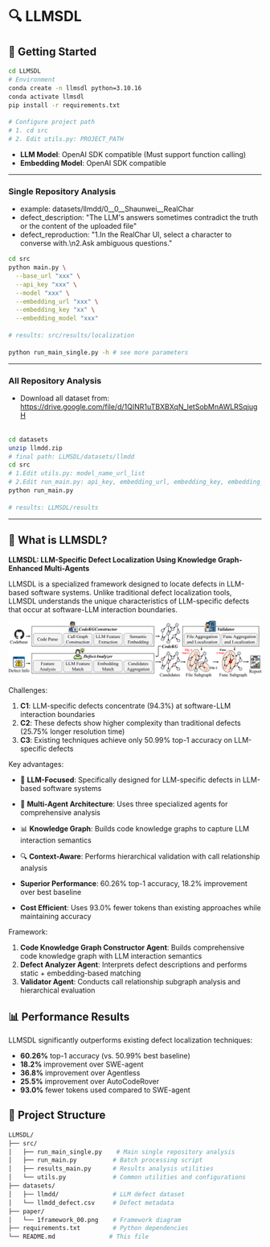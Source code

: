 # 🔍 LLMSDL

## 🚀 Getting Started

```bash
cd LLMSDL
# Environment
conda create -n llmsdl python=3.10.16
conda activate llmsdl
pip install -r requirements.txt

# Configure project path
# 1. cd src
# 2. Edit utils.py: PROJECT_PATH
```

- **LLM Model**: OpenAI SDK compatible (Must support function calling) 
- **Embedding Model**: OpenAI SDK compatible

---

### Single Repository Analysis
- example: datasets/llmdd/0__0__Shaunwei__RealChar
- defect_description: "The LLM's answers sometimes contradict the truth or the content of the uploaded file"
- defect_reproduction: "1.In the RealChar UI, select a character to converse with.\n2.Ask ambiguous questions."

```bash
cd src
python main.py \
  --base_url "xxx" \
  --api_key "xxx" \
  --model "xxx" \
  --embedding_url "xxx" \
  --embedding_key "xx" \
  --embedding_model "xxx"

# results: src/results/localization

python run_main_single.py -h # see more parameters
```

---

### All Repository Analysis
- Download all dataset from: https://drive.google.com/file/d/1QINR1uTBXBXqN_letSobMnAWLRSqjugH

```bash

cd datasets
unzip llmdd.zip
# final path: LLMSDL/datasets/llmdd
cd src
# 1.Edit utils.py: model_name_url_list
# 2.Edit run_main.py: api_key, embedding_url, embedding_key, embedding_model
python run_main.py

# results: LLMSDL/results
```
---

## 🌟 What is LLMSDL?

**LLMSDL: LLM-Specific Defect Localization Using Knowledge Graph-Enhanced Multi-Agents**

LLMSDL is a specialized framework designed to locate defects in LLM-based software systems. Unlike traditional defect localization tools, LLMSDL understands the unique characteristics of LLM-specific defects that occur at software-LLM interaction boundaries.

![LLMSDL Framework](./paper/1framework_00.png)



Challenges:

1. **C1**: LLM-specific defects concentrate (94.3%) at software-LLM interaction boundaries
2. **C2**: These defects show higher complexity than traditional defects (25.75% longer resolution time)
3. **C3**: Existing techniques achieve only 50.99% top-1 accuracy on LLM-specific defects


Key advantages:
- 🎯 **LLM-Focused**: Specifically designed for LLM-specific defects in LLM-based software systems
- 🧠 **Multi-Agent Architecture**: Uses three specialized agents for comprehensive analysis
- 📊 **Knowledge Graph**: Builds code knowledge graphs to capture LLM interaction semantics
- 🔍 **Context-Aware**: Performs hierarchical validation with call relationship analysis

- **Superior Performance**: 60.26% top-1 accuracy, 18.2% improvement over best baseline
- **Cost Efficient**: Uses 93.0% fewer tokens than existing approaches while maintaining accuracy

Framework:

1. **Code Knowledge Graph Constructor Agent**: Builds comprehensive code knowledge graph with LLM interaction semantics
2. **Defect Analyzer Agent**: Interprets defect descriptions and performs static + embedding-based matching
3. **Validator Agent**: Conducts call relationship subgraph analysis and hierarchical evaluation

## 📊 Performance Results

LLMSDL significantly outperforms existing defect localization techniques:
- **60.26%** top-1 accuracy (vs. 50.99% best baseline)
- **18.2%** improvement over SWE-agent
- **36.8%** improvement over Agentless
- **25.5%** improvement over AutoCodeRover
- **93.0%** fewer tokens used compared to SWE-agent



## 📁 Project Structure

```bash
LLMSDL/
├── src/
│   ├── run_main_single.py    # Main single repository analysis
│   ├── run_main.py          # Batch processing script
│   ├── results_main.py      # Results analysis utilities
│   └── utils.py             # Common utilities and configurations
├── datasets/
│   ├── llmdd/               # LLM defect dataset
│   └── llmdd_defect.csv     # Defect metadata
├── paper/
│   └── 1framework_00.png    # Framework diagram
├── requirements.txt         # Python dependencies
└── README.md               # This file
```
